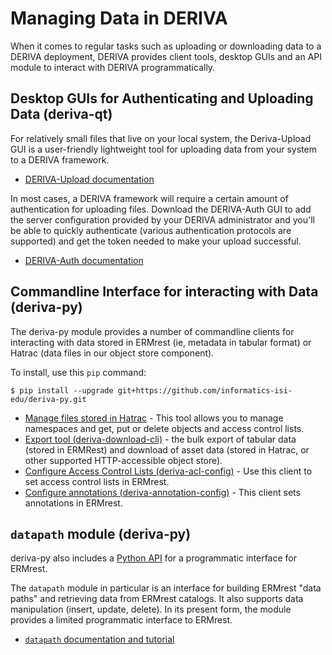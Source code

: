 # Managing Data in DERIVA

When it comes to regular tasks such as uploading or downloading data to a DERIVA deployment, DERIVA provides client tools, desktop GUIs and an API module to interact with DERIVA programmatically.

## Desktop GUIs for Authenticating and Uploading Data (deriva-qt)

For relatively small files that live on your local system, the Deriva-Upload GUI is a user-friendly lightweight tool for uploading data from your system to a DERIVA framework.

* [DERIVA-Upload documentation](/deriva-py_documentation/deriva-upload/)

 In most cases, a DERIVA framework will require a certain amount of authentication for uploading files. Download the DERIVA-Auth GUI to add the server configuration provided by your DERIVA administrator and you'll be able to quickly authenticate (various authentication protocols are supported) and get the token needed to make your upload successful.
 
 * [DERIVA-Auth documentation](/deriva-py_documentation/deriva-auth.md)
 
## Commandline Interface for interacting with Data (deriva-py)

The deriva-py module provides a number of commandline clients for interacting with data stored in ERMrest (ie, metadata in tabular format) or Hatrac (data files in our object store component).

To install, use this `pip` command:

```
$ pip install --upgrade git+https://github.com/informatics-isi-edu/deriva-py.git
```

* [Manage files stored in Hatrac](/deriva-py_documentation/deriva-hatrac-cli.md) - This tool allows you to manage namespaces and get, put or delete objects and access control lists.
* [Export tool (deriva-download-cli)](/deriva-py_documentation/deriva-upload.md) - the bulk export of tabular data (stored in ERMRest) and download of asset data (stored in Hatrac, or other supported HTTP-accessible object store).
* [Configure Access Control Lists (deriva-acl-config)](/deriva-py_documentation/deriva-acl-config.md) - Use this client to set access control lists in ERMrest.
* [Configure annotations (deriva-annotation-config)](/deriva-py_documentation/deriva-annotation-config.md) - This client sets annotations in ERMrest.

## `datapath` module (deriva-py)

deriva-py also includes a [Python API](/deriva-py_documentation/api.md) for a programmatic interface for ERMrest.

The `datapath` module in particular is an interface for building ERMrest "data paths" and retrieving data from ERMrest catalogs. It also supports data manipulation (insert, update, delete). In its present form, the module provides a limited 
programmatic interface to ERMrest.

* [`datapath` documentation and tutorial](/deriva-py_documentation/api/#datapath)
